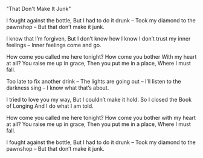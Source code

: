 "That Don't Make It Junk"

I fought against the bottle,
But I had to do it drunk –
Took my diamond to the pawnshop –
But that don’t make it junk.

I know that I’m forgiven,
But I don’t know how I know
I don’t trust my inner feelings –
Inner feelings come and go.

How come you called me here tonight?
How come you bother
With my heart at all?
You raise me up in grace,
Then you put me in a place,
Where I must fall.

Too late to fix another drink –
The lights are going out –
I’ll listen to the darkness sing –
I know what that’s about.

I tried to love you my way,
But I couldn’t make it hold.
So I closed the Book of Longing
And I do what I am told.

How come you called me here tonight?
How come you bother with my heart at all?
You raise me up in grace,
Then you put me in a place,
Where I must fall.

I fought against the bottle,
But I had to do it drunk –
Took my diamond to the pawnshop –
But that don’t make it junk.
